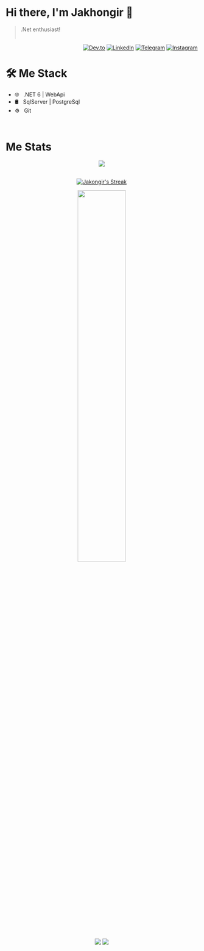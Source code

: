 # Hi there, I'm Jakhongir 👋

> .Net enthusiast!
<br/><br/>

<p align="end">
<a href="https://dev.to/realtemirov"><img alt="Dev.to" src="https://img.shields.io/badge/Dev.to-gray?style=flat-square&logo=dev-to"></a>
<a href="https://www.linkedin.com/in/realtemirov/"><img alt="LinkedIn" src="https://img.shields.io/badge/LinkedIn-gray?style=flat-square&logo=linkedin"></a>
<a href="https://t.me/jahongir_temirov"><img alt="Telegram" src="https://img.shields.io/badge/telegram-gray?style=flat-square&logo=telegram"></a>
<a href="https://instagram.com/jahongir_temirov"><img alt="Instagram" src="https://img.shields.io/badge/instagram-gray?style=flat-square&logo=instagram"></a>
 

<h1>🛠 Me Stack</h1>

- 🌐 &nbsp; .NET 6 | WebApi
- 🛢 &nbsp; SqlServer | PostgreSql
- ⚙️ &nbsp; Git 

<br/>

<h1>Me Stats</h1>

<div align="center">
<a href="">
  <img align="center" src="https://github-readme-stats.vercel.app/api?username=realtemirov&count_private=true&include_all_commits=true&show_icons=true&title_color=007bff&text_color=FFFF66&icon_color=007bff&bg_color=171c28" />
<a />
<div>
 <br/>

[![Jakongir's Streak](https://github-readme-streak-stats.herokuapp.com?user=realtemirov&theme=dark&date_format=M%20j%5B%2C%20Y%5D&border=FFFF66&ring=3722DD)](https://git.io/streak-stats)

<p align="center">
    <a href="https://leetcode.com/realtemirov/"><img width="50%" src="https://leetcode.card.workers.dev/realtemirov?theme=dark&font=baloo&extension=null&border=2&border_radius=8"></a>
</p>
  
[![](https://komarev.com/ghpvc/?username=realtemirov&color=orange&label=Profile%20Views)](https://github.com/realtemirov/realtemirov)
[![](https://img.shields.io/github/followers/realtemirov?label=GitHub%20Followers)](https://github.com/realtemirov)
 
